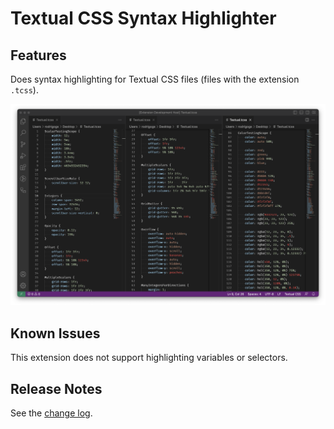 # Textual CSS Syntax Highlighter

## Features

Does syntax highlighting for Textual CSS files (files with the extension `.tcss`).

![A view of a highlighted file.](./tcss.png)
## Known Issues

This extension does not support highlighting variables or selectors.

## Release Notes

See the [change log](./CHANGELOG.md).

